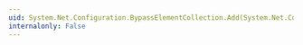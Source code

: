 ```yaml
---
uid: System.Net.Configuration.BypassElementCollection.Add(System.Net.Configuration.BypassElement)
internalonly: False
---
```

